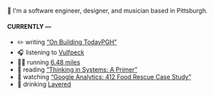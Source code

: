 👋 I'm a software engineer, designer, and musician based in Pittsburgh.

#### CURRENTLY —

* ✏️ writing [“On Building TodayPGH”](https://amoscato.com/journal/on-building-todaypgh/)
* 🎧 listening to [Vulfpeck](https://www.last.fm/music/Vulfpeck/_/Aunt+Leslie)
* 🏃‍♂️ running [6.48 miles](https://www.strava.com/activities/5108289287)
* 📘 reading [“Thinking in Systems: A Primer”](https://www.goodreads.com/book/show/18891716-thinking-in-systems)
* 🍿 watching [“Google Analytics: 412 Food Rescue Case Study”](https://youtu.be/ObfMlYMk5QI)
* 🍺 drinking [Layered](https://untappd.com/user/namoscato/checkin/1016861223)
